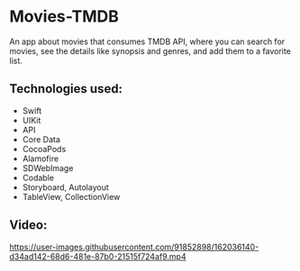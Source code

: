 # Movies-TMDB
An app about movies that consumes TMDB API, where you can search for movies, see the details like synopsis and genres, and add them to a favorite list.

## Technologies used:
- Swift
- UIKit
- API
- Core Data
- CocoaPods
- Alamofire
- SDWebImage
- Codable
- Storyboard, Autolayout
- TableView, CollectionView

## Video:
https://user-images.githubusercontent.com/91852898/162036140-d34ad142-68d6-481e-87b0-21515f724af9.mp4


